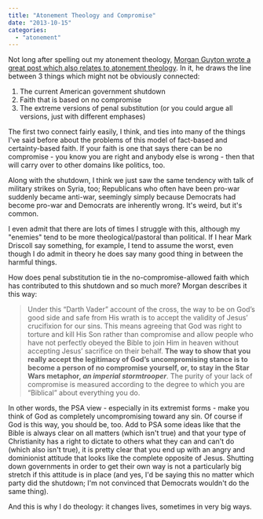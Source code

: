 ```yaml
---
title: "Atonement Theology and Compromise"
date: "2013-10-15"
categories: 
  - "atonement"
---
```


Not long after spelling out my atonement theology, [Morgan Guyton wrote a great post which also relates to atonement theology](https://morganguyton.wordpress.com/2013/10/07/the-god-of-no-compromise-and-the-government-shutdown/ "The God of no compromises and the government shutdown"). In it, he draws the line between 3 things which might not be obviously connected:

1. The current American government shutdown
2. Faith that is based on no compromise
3. The extreme versions of penal substitution (or you could argue all versions, just with different emphases)

The first two connect fairly easily, I think, and ties into many of the things I've said before about the problems of this model of fact-based and certainty-based faith. If your faith is one that says there can be no compromise - you know you are right and anybody else is wrong - then that will carry over to other domains like politics, too.

<!--more-->Along with the shutdown, I think we just saw the same tendency with talk of military strikes on Syria, too; Republicans who often have been pro-war suddenly became anti-war, seemingly simply because Democrats had become pro-war and Democrats are inherently wrong. It's weird, but it's common.

I even admit that there are lots of times I struggle with this, although my "enemies" tend to be more theological/pastoral than political. If I hear Mark Driscoll say something, for example, I tend to assume the worst, even though I do admit in theory he does say many good thing in between the harmful things.

How does penal substitution tie in the no-compromise-allowed faith which has contributed to this shutdown and so much more? Morgan describes it this way:

> Under this “Darth Vader” account of the cross, the way to be on God’s good side and safe from His wrath is to accept the validity of Jesus’ crucifixion for our sins. This means agreeing that God was right to torture and kill His Son rather than compromise and allow people who have not perfectly obeyed the Bible to join Him in heaven without accepting Jesus’ sacrifice on their behalf. **The way to show that you really accept the legitimacy of God’s uncompromising stance is to become a person of no compromise yourself, or, to stay in the Star Wars metaphor, _an imperial stormtrooper_**. The purity of your lack of compromise is measured according to the degree to which you are “Biblical” about everything you do.

In other words, the PSA view - especially in its extremist forms - make you think of God as completely uncompromising toward any sin. Of course if God is this way, you should be, too. Add to PSA some ideas like that the Bible is always clear on all matters (which isn't true) and that your type of Christianity has a right to dictate to others what they can and can't do (which also isn't true), it is pretty clear that you end up with an angry and dominionist attitude that looks like the complete opposite of Jesus. Shutting down governments in order to get their own way is not a particularly big stretch if this attitude is in place (and yes, I'd be saying this no matter which party did the shutdown; I'm not convinced that Democrats wouldn't do the same thing).

And this is why I do theology: it changes lives, sometimes in very big ways.

